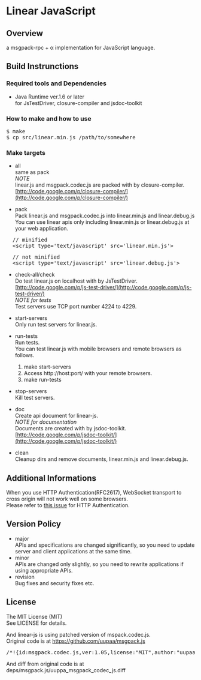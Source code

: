 # Linear JavaScript

## Overview
a msgpack-rpc + α implementation for JavaScript language.

## Build Instrunctions
### Required tools and Dependencies
* Java Runtime ver.1.6 or later<br>
  for JsTestDriver, closure-compiler and jsdoc-toolkit

### How to make and how to use
<pre class="fragment">
$ make
$ cp src/linear.min.js /path/to/somewhere
</pre>

### Make targets<br>
* all<br>
  same as pack<br>
  *NOTE*<br>
  linear.js and msgpack.codec.js are packed with by closure-compiler.<br>
  [http://code.google.com/p/closure-compiler/](http://code.google.com/p/closure-compiler/)

* pack<br>
  Pack linear.js and msgpack.codec.js into linear.min.js and linear.debug.js<br>
  You can use linear apis only including linear.min.js or linear.debug.js at your web application.<br>
<pre class="fragment">
  // minified
  &lt;script type='text/javascript' src='linear.min.js'&gt;
</pre>
<pre class="fragment">
  // not minified
  &lt;script type='text/javascript' src='linear.debug.js'&gt;
</pre>

* check-all/check<br>
  Do test linear.js on localhost with by JsTestDriver.<br>
  [http://code.google.com/p/js-test-driver/](http://code.google.com/p/js-test-driver/)<br>
  *NOTE for tests*<br>
  Test servers use TCP port number 4224 to 4229.

* start-servers<br>
  Only run test servers for linear.js.

* run-tests<br>
  Run tests.<br>
  You can test linear.js with mobile browsers and remote browsers as follows.<br>
  1. make start-servers
  2. Access http://host:port/ with your remote browsers.
  3. make run-tests

* stop-servers<br>
  Kill test servers.

* doc<br>
  Create api document for linear-js.<br>
  *NOTE for documentation*<br>
  Documents are created with by jsdoc-toolkit.<br>
  [http://code.google.com/p/jsdoc-toolkit/](http://code.google.com/p/jsdoc-toolkit/)

* clean<br>
  Cleanup dirs and remove documents, linear.min.js and linear.debug.js.

## Additional Informations
When you use HTTP Authentication(RFC2617), WebSocket transport to cross origin will not work well on some browsers.  
Please refer to [this issue](https://code.google.com/p/chromium/issues/detail?id=123862)</dd> for HTTP Authentication.

## Version Policy
* major<br>
  APIs and specifications are changed significantly,
  so you need to update server and client applications at the same time.
* minor<br>
  APIs are changed only slightly,
  so you need to rewrite applications if using appropriate APIs.
* revision<br>
  Bug fixes and security fixes etc.

## License
The MIT License (MIT)  
See LICENSE for details.  

And linear-js is using patched version of mspack.codec.js.  
Original code is at https://github.com/uupaa/msgpack.js  
<pre>
/*!{id:msgpack.codec.js,ver:1.05,license:"MIT",author:"uupaa.js@gmail.com"}*/
</pre>
And diff from original code is at deps/msgpack.js/uuppa\_msgpack\_codec\_js.diff

